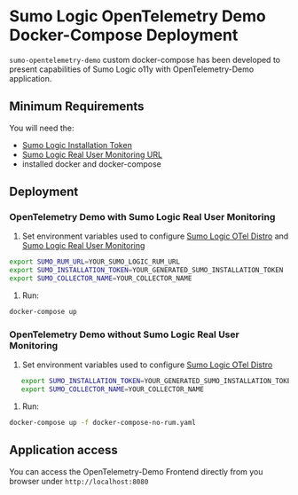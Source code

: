 # Sumo Logic OpenTelemetry Demo Docker-Compose Deployment

`sumo-opentelemetry-demo` custom docker-compose has been developed to present
capabilities of Sumo Logic o11y with OpenTelemetry-Demo application.

## Minimum Requirements

You will need the:

- [Sumo Logic Installation Token](https://help.sumologic.com/docs/manage/security/installation-tokens/)
- [Sumo Logic Real User Monitoring URL](https://help.sumologic.com/docs/apm/real-user-monitoring/#step-1-create-a-rum-http-traces-source)
- installed docker and docker-compose

## Deployment

### OpenTelemetry Demo with Sumo Logic Real User Monitoring

1. Set environment variables used to configure [Sumo Logic OTel Distro](https://github.com/SumoLogic/sumologic-otel-collector)
 and [Sumo Logic Real User Monitoring](https://help.sumologic.com/docs/apm/real-user-monitoring/)

```bash
export SUMO_RUM_URL=YOUR_SUMO_LOGIC_RUM_URL
export SUMO_INSTALLATION_TOKEN=YOUR_GENERATED_SUMO_INSTALLATION_TOKEN
export SUMO_COLLECTOR_NAME=YOUR_COLLECTOR_NAME
```

1. Run:

```bash
docker-compose up
```

### OpenTelemetry Demo without Sumo Logic Real User Monitoring

1. Set environment variables used to configure [Sumo Logic OTel Distro](https://github.com/SumoLogic/sumologic-otel-collector)

```bash
   export SUMO_INSTALLATION_TOKEN=YOUR_GENERATED_SUMO_INSTALLATION_TOKEN
   export SUMO_COLLECTOR_NAME=YOUR_COLLECTOR_NAME
```

1. Run:

```bash
docker-compose up -f docker-compose-no-rum.yaml
```

## Application access

You can access the OpenTelemetry-Demo Frontend directly from you browser under `http://localhost:8080`
